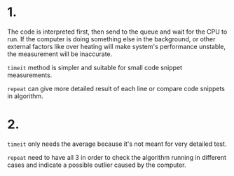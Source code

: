# 1. 
The code is interpreted first, then send to the queue and wait for the CPU to run. If the computer is doing something else in the background, or other external factors like over heating will make system's performance unstable, the measurement will be inaccurate.

`timeit` method is simpler and suitable for small code snippet measurements.

`repeat` can give more detailed result of each line or compare code snippets in algorithm. 

# 2. 
`timeit` only needs the average because it's not meant for very detailed test. 

`repeat` need to have all 3 in order to check the algorithm running in different cases and indicate a possible outlier caused by the computer. 
